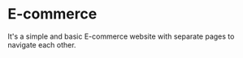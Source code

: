 # E-commerce
It's a simple and basic E-commerce website with separate pages to navigate each other. 
